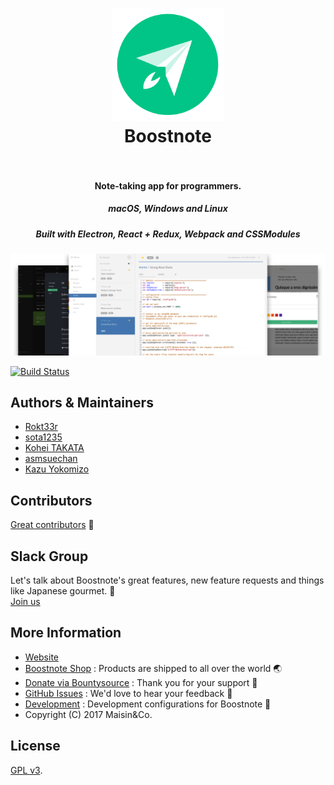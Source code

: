 <h1 align="center">
  <a href="https://github.com/BoostIO/Boostnote"><img src="./resources/app.png" alt="Boostnote" width="180"></a>
  <br>
  Boostnote
  <br>
  <br>
</h1>
<h4 align="center">Note-taking app for programmers. </h4>
<h5 align="center">macOS, Windows and Linux</h5>
<h5 align="center">Built with Electron, React + Redux, Webpack and CSSModules</h5>

![Boostnote app screenshot](./resources/repository/top.png)

[![Build Status](https://travis-ci.org/BoostIO/Boostnote.svg?branch=master)](https://travis-ci.org/BoostIO/Boostnote)

## Authors & Maintainers
- [Rokt33r](https://github.com/rokt33r)
- [sota1235](https://github.com/sota1235)
- [Kohei TAKATA](https://github.com/kohei-takata)
- [asmsuechan](https://github.com/asmsuechan)
- [Kazu Yokomizo](https://github.com/kazup01)

## Contributors
[Great contributors](https://github.com/BoostIO/Boostnote/graphs/contributors) :tada:

## Slack Group
Let's talk about Boostnote's great features, new feature requests and things like Japanese gourmet. 🍣 <br>
[Join us](https://join.slack.com/boostnote-group/shared_invite/MTkwOTg2NjAzNTUyLTE0OTYzODQ3ODgtMGI4NDZlY2E5OQ)

## More Information
* [Website](https://boostnote.io)
* [Boostnote Shop](https://boostnote.paintory.com/) : Products are shipped to all over the world 🌏
* [Donate via Bountysource](https://salt.bountysource.com/teams/boostnote) : Thank you for your support 🎉
* [GitHub Issues](https://github.com/BoostIO/Boostnote/issues) : We'd love to hear your feedback 🙌
* [Development](https://github.com/BoostIO/Boostnote/blob/master/docs/build.md) : Development configurations for Boostnote 🚀
* Copyright (C) 2017 Maisin&Co.

## License

[GPL v3](./LICENSE).
